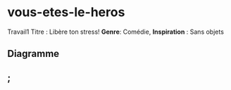 # vous-etes-le-heros <br>
Travail1 
Titre : Libère ton stress!
**Genre**: Comédie, 
**Inspiration** : Sans objets   

<h2>Diagramme<h2> ;
